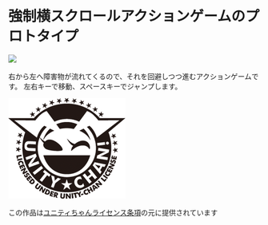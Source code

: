 # 強制横スクロールアクションゲームのプロトタイプ

![](demo.gif)

右から左へ障害物が流れてくるので、それを回避しつつ進むアクションゲームです。
左右キーで移動、スペースキーでジャンプします。

![ロゴ](imageLicenseLogo.png)


この作品は[ユニティちゃんライセンス条項](http://unity-chan.com/contents/license_jp/)の元に提供されています


